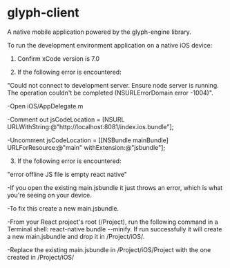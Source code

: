 # glyph-client

A native mobile application powered by the glyph-engine library.

To run the development environment application on a native iOS device:

1) Confirm xCode version is 7.0

2) If the following error is encountered:

  "Could not connect to development server. Ensure node server is running. The operation couldn't be completed (NSURLErrorDomain error -1004)".
  
  -Open iOS/AppDelegate.m
  
  -Comment out jsCodeLocation = [NSURL URLWithString:@"http://localhost:8081/index.ios.bundle"];
  
  -Uncomment jsCodeLocation = [[NSBundle mainBundle] URLForResource:@"main" withExtension:@"jsbundle"];
  
3) If the following error is encountered:

  "error offline JS file is empty react native"
  
  -If you open the existing main.jsbundle it just throws an error, which is what you're seeing on your device.
  
  -To fix this create a new main.jsbundle.
  
  -From your React project's root (/Project), run the following command in a Terminal shell: react-native bundle --minify. If run successfully it will create a new main.jsbundle and drop it in /Project/iOS/.
  
  -Replace the existing main.jsbundle in /Project/iOS/Project with the one created in /Project/iOS/
  
  
